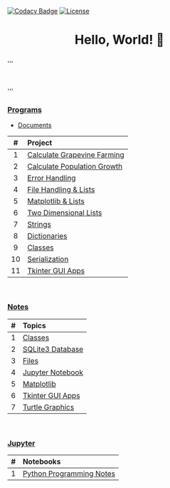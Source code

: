 [![Codacy Badge](https://app.codacy.com/project/badge/Grade/558fae1bc9664d3ca9bb09c632e06bff)](https://app.codacy.com/gh/nragland37/python-projects/dashboard?utm_source=gh&utm_medium=referral&utm_content=&utm_campaign=Badge_grade)
[![License](https://img.shields.io/badge/license-MIT-blue)](https://github.com/nragland37/cpp-projects/blob/main/LICENSE)

# <p align="center"> Hello, World! :snake: </p>

'''

<br>

'''

### [Programs](/src)
* [Documents](src/docs/)

| # | Project |
|:---:|:---|
| 1 | [Calculate Grapevine Farming](./src/01-calculateGrapevineFarming) | 
| 2 | [Calculate Population Growth](./src/02-calculatePopulationGrowth) | 
| 3 | [Error Handling](./src/03-errorHandling) | 
| 4 | [File Handling & Lists](./src/04-fileHandling_lists) |  
| 5 | [Matplotlib & Lists](./src/05-matplotlib_lists) |  
| 6 | [Two Dimensional Lists](./src/06-twoDimensionalLists) |
| 7 | [Strings](./src/07-strings) |
| 8 | [Dictionaries](./src/08-dictionaries) | 
| 9 | [Classes](./src/09-classes) |
| 10 | [Serialization](./src/10-serialization_pickle) |
| 11 | [Tkinter GUI Apps](./src/11-tkinterApps) |

<br>

### [Notes](/notes)

| # | Topics |
|:---:|:---|
| 1 | [Classes](./notes/classes) | 
| 2 | [SQLite3 Database](./notes/database) | 
| 3 | [Files](./notes/files) | 
| 4 | [Jupyter Notebook](./notes/jupyterNotebook) |  
| 5 | [Matplotlib](./notes/matplotlib) |  
| 6 | [Tkinter GUI Apps](./notes/tkinter) |
| 7 | [Turtle Graphics](./notes/turtle) |

<br>

### [Jupyter](/jupyterNotebooks)

| # | Notebooks |
|:---:|:---|
| 1 | [Python Programming Notes](./jupyterNotebooks/python_notes.ipynb) | 